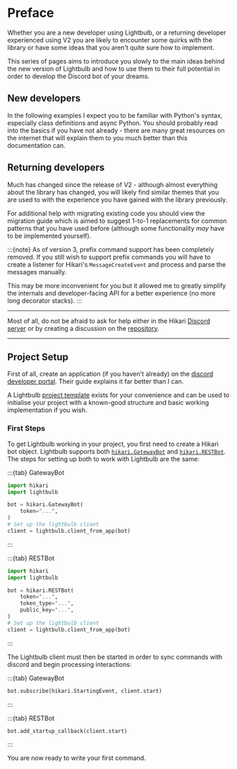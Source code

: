 # Preface

Whether you are a new developer using Lightbulb, or a returning developer experienced using V2 you are likely to
encounter some quirks with the library or have some ideas that you aren't quite sure how to implement.

This series of pages aims to introduce you slowly to the main ideas behind the new version of Lightbulb
and how to use them to their full potential in order to develop the Discord bot of your dreams.

## New developers

In the following examples I expect you to be familiar with Python's syntax, especially class definitions and
async Python. You should probably read into the basics if you have not already - there are many great resources
on the internet that will explain them to you much better than this documentation can.

## Returning developers

Much has changed since the release of V2 - although almost everything about the library has changed, you will
likely find similar themes that you are used to with the experience you have gained with the library previously.

For additional help with migrating existing code you should view the migration guide which is aimed to suggest
1-to-1 replacements for common patterns that you have used before (although some functionality *may* have to be
implemented yourself).

:::{note}
As of version 3, prefix command support has been completely removed. If you still wish to support prefix commands
you will have to create a listener for Hikari's `MessageCreateEvent` and process and parse the messages manually.

This may be more inconvenient for you but it allowed me to greatly simplify the internals and developer-facing
API for a better experience (no more long decorator stacks).
:::

---

Most of all, do not be afraid to ask for help either in the Hikari [Discord server](https://discord.gg/hikari) or by 
creating a discussion on the [repository](https://github.com/tandemdude/hikari-lightbulb).

---

## Project Setup

First of all, create an application (if you haven't already) on the [discord developer portal](https://discord.com/developers/docs/quick-start/getting-started#step-1-creating-an-app).
Their guide explains it far better than I can.

A Lightbulb [project template](https://github.com/tandemdude/hikari-lightbulb-bot-template) exists for your convenience
and can be used to initialise your project with a known-good structure and basic working implementation if you wish.

### First Steps

To get Lightbulb working in your project, you first need to create a Hikari bot object. Lightbulb supports both
[`hikari.GatewayBot`](https://docs.hikari-py.dev/en/latest/#gatewaybot) and [`hikari.RESTBot`](https://docs.hikari-py.dev/en/latest/#gatewaybot).
The steps for setting up both to work with Lightbulb are the same:

:::{tab} GatewayBot
```python
import hikari
import lightbulb

bot = hikari.GatewayBot(
    token="...",
)
# Set up the lightbulb client
client = lightbulb.client_from_app(bot)
```
:::

:::{tab} RESTBot
```python
import hikari
import lightbulb

bot = hikari.RESTBot(
    token="...",
    token_type="...",
    public_key="...",
)
# Set up the lightbulb client
client = lightbulb.client_from_app(bot)
```
:::

The Lightbulb client must then be started in order to sync commands with discord and begin processing interactions:

:::{tab} GatewayBot
```python
bot.subscribe(hikari.StartingEvent, client.start)
```
:::

:::{tab} RESTBot
```python
bot.add_startup_callback(client.start)
```
:::

You are now ready to write your first command.
